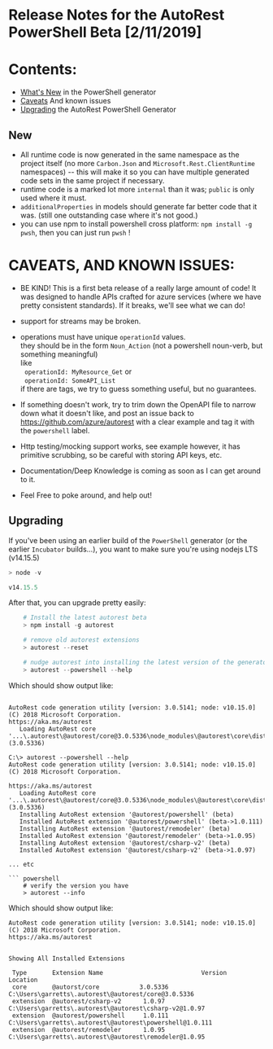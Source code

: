 # Release Notes for the AutoRest PowerShell Beta [2/11/2019]

# Contents:

- [What's New](#New) in the PowerShell generator
- [Caveats](#upgrading) And known issues
- [Upgrading](#upgrading) the AutoRest PowerShell Generator

## New
- All runtime code is now generated in the same namespace as the project itself (no more `Carbon.Json` and `Microsoft.Rest.ClientRuntime` namespaces) -- this will make it so you can have multiple generated code sets in the same project if necessary. 
- runtime code is a marked lot more `internal` than it was; `public` is  only used where it must.
- `additionalProperties` in models should generate far better code that it was. (still one outstanding case where it's not good.)
-  you can use npm to install powershell cross platform: `npm install -g pwsh`, then you can just run `pwsh` !


# CAVEATS, AND KNOWN ISSUES:

- BE KIND! This is a first beta release of a really large amount of code! It was designed to handle APIs crafted for azure services (where we have pretty consistent standards). If it breaks, we'll see what we can do!

- support for streams may be broken.
- operations must have unique `operationId` values.
  <br>they should be in the form `Noun_Action` (not a powershell noun-verb, but something meaningful)
  <br>like 
  <br>&nbsp;&nbsp;`operationId: MyResource_Get` or 
  <br>&nbsp;&nbsp;`operationId: SomeAPI_List`
  <br>if there are tags, we try to guess something useful, but no guarantees.
- If something doesn't work, try to trim down the OpenAPI file to narrow down what it doesn't like, and post an issue back to https://github.com/azure/autorest with a clear example and tag it with the `powershell` label.
- Http testing/mocking support works, see example  however, it has primitive scrubbing, so be careful with storing API keys, etc.
- Documentation/Deep Knowledge is coming as soon as I can get around to it. 
- Feel Free to poke around, and help out!



## Upgrading 

If you've been using an earlier build of the `PowerShell` generator (or the earlier `Incubator` builds...), you want to make sure you're using nodejs LTS (v14.15.5) 

``` powershell
> node -v 

v14.15.5
```

After that, you can upgrade pretty easily:

``` powershell
    # Install the latest autorest beta
    > npm install -g autorest

    # remove old autorest extensions
    > autorest --reset 

    # nudge autorest into installing the latest version of the generator 
    > autorest --powershell --help
```
Which should show output like:

``` text 

AutoRest code generation utility [version: 3.0.5141; node: v10.15.0]
(C) 2018 Microsoft Corporation.
https://aka.ms/autorest
   Loading AutoRest core      '...\.autorest\@autorest/core@3.0.5336\node_modules\@autorest\core\dist' (3.0.5336)

C:\> autorest --powershell --help                                                                                                                                                                            AutoRest code generation utility [version: 3.0.5141; node: v10.15.0]
(C) 2018 Microsoft Corporation.

https://aka.ms/autorest
   Loading AutoRest core      '...\.autorest\@autorest/core@3.0.5336\node_modules\@autorest\core\dist' (3.0.5336)
   Installing AutoRest extension '@autorest/powershell' (beta)
   Installed AutoRest extension '@autorest/powershell' (beta->1.0.111)
   Installing AutoRest extension '@autorest/remodeler' (beta)
   Installed AutoRest extension '@autorest/remodeler' (beta->1.0.95)
   Installing AutoRest extension '@autorest/csharp-v2' (beta)
   Installed AutoRest extension '@autorest/csharp-v2' (beta->1.0.97)

... etc

``` powershell
    # verify the version you have
    > autorest --info 
```

Which should show output like:

``` text 
AutoRest code generation utility [version: 3.0.5141; node: v10.15.0]
(C) 2018 Microsoft Corporation.
https://aka.ms/autorest


Showing All Installed Extensions

 Type       Extension Name                           Version      Location
 core       @autorst/core           3.0.5336     C:\Users\garretts\.autorest\@autorest/core@3.0.5336
 extension  @autorest/csharp-v2      1.0.97       C:\Users\garretts\.autorest\@autorest\csharp-v2@1.0.97
 extension  @autorest/powershell     1.0.111      C:\Users\garretts\.autorest\@autorest\powershell@1.0.111
 extension  @autorest/remodeler      1.0.95       C:\Users\garretts\.autorest\@autorest\remodeler@1.0.95
```

